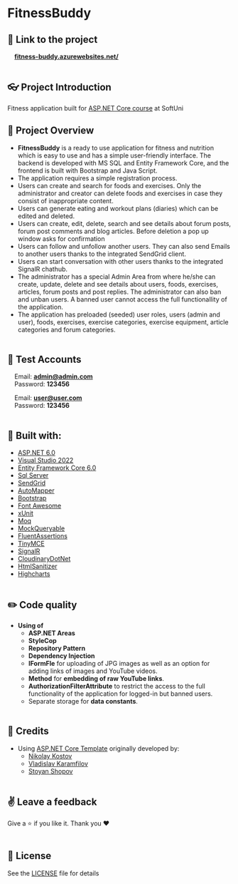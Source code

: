 # FitnessBuddy

## 🔗 **Link to the project**
&nbsp;&nbsp;&nbsp;&nbsp;**[fitness-buddy.azurewebsites.net/](https://fitness-buddy.azurewebsites.net/)**
<br/><br/>

## :eyeglasses: Project Introduction
<p>Fitness application built for <a href="https://softuni.bg/trainings/3601/asp-dot-net-core-february-2022">ASP.NET Core course</a> at SoftUni</p>

## 📝 Project Overview
-	**FitnessBuddy** is a ready to use application for fitness and nutrition which is easy to use and has a simple user-friendly interface. The backend is developed with MS SQL and Entity Framework Core, and the frontend is built with Bootstrap and Java Script.
-	The application requires a simple registration process.
-	Users can create and search for foods and exercises. Only the administrator and creator can delete foods and exercises in case they consist of inappropriate content.
-	Users can generate eating and workout plans (diaries) which can be edited and deleted.
-	Users can create, edit, delete, search and see details about forum posts, forum post comments and blog articles. Before deletion a pop up window asks for confirmation
-	Users can follow and unfollow another users. They can also send Emails to another users thanks to the integrated SendGrid client.
-	Users can start conversation with other users thanks to the integrated SignalR chathub.
-	The administrator has a special Admin Area from where he/she can create, update, delete and see details about users, foods, exercises, articles, forum posts and post replies. The administrator can also ban and unban users. A banned user cannot access the full functionallity of the application.
-	The application has preloaded (seeded) user roles, users (admin and user), foods, exercises, exercise categories, exercise equipment, article categories and forum categories.
<br/><br/>

## 🧪 Test Accounts
&nbsp;&nbsp;&nbsp;&nbsp;Email: **admin@admin.com**  
&nbsp;&nbsp;&nbsp;&nbsp;Password: **123456**  

&nbsp;&nbsp;&nbsp;&nbsp;Email: **user@user.com**  
&nbsp;&nbsp;&nbsp;&nbsp;Password: **123456** 
<br/><br/>

## :hammer: Built with:
* [ASP.NET 6.0](https://github.com/dotnet/aspnetcore)
* [Visual Studio 2022](https://github.com/github/VisualStudio)
* [Entity Framework Core 6.0](https://github.com/dotnet/efcore)
* [Sql Server](https://www.microsoft.com/en-us/sql-server/sql-server-downloads)
* [SendGrid](https://github.com/sendgrid)
* [AutoMapper](https://github.com/AutoMapper/AutoMapper)
* [Bootstrap](https://github.com/twbs/bootstrap)
* [Font Awesome](https://fontawesome.com/)
* [xUnit](https://github.com/xunit/xunit)
* [Moq](https://github.com/moq/moq)
* [MockQueryable](https://github.com/romantitov/MockQueryable)
* [FluentAssertions](https://github.com/fluentassertions/fluentassertions)
* [TinyMCE](https://github.com/tinymce)
* [SignalR](https://github.com/SignalR/SignalR)
* [CloudinaryDotNet](https://github.com/cloudinary/CloudinaryDotNet)
* [HtmlSanitizer](https://github.com/mganss/HtmlSanitizer)
* [Highcharts](https://github.com/highcharts/highcharts)
<br/><br/>

## :pencil2: Code quality 
- **Using of**
   * **ASP.NET Areas**
   * **StyleCop**
   * **Repository Pattern**
   * **Dependency Injection**
   * **IFormFle** for uploading of JPG images as well as an option for adding links of images and YouTube videos.
   * **Method** for **embedding of raw YouTube links**.
   * **AuthorizationFilterAttribute** to restrict the access to the full functionality of the application for logged-in but banned users.
   * Separate storage for **data constants**.
<br/><br/>

## :handshake: Credits
- Using [ASP.NET Core Template](https://github.com/NikolayIT/ASP.NET-Core-Template) originally developed by:
   * [Nikolay Kostov](https://github.com/NikolayIT)
   * [Vladislav Karamfilov](https://github.com/vladislav-karamfilov)
   * [Stoyan Shopov](https://github.com/StoyanShopov)
<br/><br/>

## :v: Leave a feedback
Give a :star: if you like it.
Thank you ❤️
<br/><br/>

## 📖 License
See the [LICENSE](https://github.com/beshev/FitnessBuddy/blob/main/LICENSE) file for details
